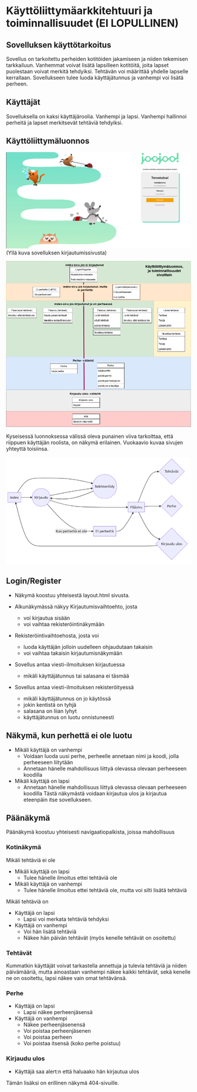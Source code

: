 # Käyttöliittymäarkkitehtuuri ja toiminnallisuudet (EI LOPULLINEN)

## Sovelluksen käyttötarkoitus

Sovellus on tarkoitettu perheiden kotitöiden jakamiseen ja niiden tekemisen tarkkailuun. Vanhemmat voivat lisätä lapsilleen kotitöitä, 
joita lapset puolestaan voivat merkitä tehdyiksi. Tehtävän voi määrittää yhdelle lapselle kerrallaan. Sovellukseen tulee luoda käyttäjätunnus
ja vanhempi voi lisätä perheen.

## Käyttäjät
Sovelluksella on kaksi käyttäjäroolia. Vanhempi ja lapsi. Vanhempi hallinnoi perheitä ja lapset merkitsevät tehtäviä tehdyiksi.

## Käyttöliittymäluonnos
![ruudunkaappaus kirjautumissivusta](https://raw.githubusercontent.com/nothros/TodoApp-for-families/main/dokumentaatio/loginpagescreenshot.png)
(Yllä kuva sovelluksen kirjautumissivusta) <br />


<img src ="https://raw.githubusercontent.com/nothros/ToDoApp-for-families/main/dokumentaatio/pagesplan.png" width="750">

Kyseisessä luonnoksessa välissä oleva punainen viiva tarkoittaa, että riippuen käyttäjän roolista, on näkymä erilainen. Vuokaavio kuvaa sivujen yhteyttä toisiinsa.


<img src ="https://raw.githubusercontent.com/nothros/ToDoApp-for-families/main/dokumentaatio/flow.png">


## Login/Register

- Näkymä koostuu yhteisestä layout.html sivusta.
- Alkunäkymässä näkyy Kirjautumisvaihtoehto, josta
	- voi kirjautua sisään
	- voi vaihtaa rekisteröintinäkymään
- Rekisteröintivaihtoehosta, josta voi
	- luoda käyttäjän jolloin uudelleen ohjaudutaan takaisin
	- voi vaihtaa takaisin kirjautumisnäkymään

- Sovellus antaa viesti-ilmoituksen kirjautuessa
	- mikäli käyttäjätunnus tai salasana ei täsmää
- Sovellus antaa viesti-ilmoituksen rekisteröityessä
	- mikäli käyttäjätunnus on jo käytössä
	- jokin kentistä on tyhjä
	- salasana on liian lyhyt
	- käyttäjätunnus on luotu onnistuneesti 

## Näkymä, kun perhettä ei ole luotu

- Mikäli käyttäjä on vanhempi
	- Voidaan luoda uusi perhe, perheelle annetaan nimi ja koodi, jolla perheeseen liitytään
	- Annetaan hänelle mahdollisuus liittyä olevassa olevaan perheeseen koodilla
- Mikäli käyttäjä on lapsi
	- Annetaan hänelle mahdollisuus liittyä olevassa olevaan perheeseen koodilla
Tästä näkymästä voidaan kirjautua ulos ja kirjautua eteenpäin itse sovellukseen.

## Päänäkymä

Päänäkymä koostuu yhteisesti navigaatiopalkista, joissa mahdollisuus

### Kotinäkymä

Mikäli tehtäviä ei ole
- Mikäli käyttäjä on lapsi
	- Tulee hänelle ilmoitus ettei tehtäviä ole
- Mikäli käyttäjä on vanhempi 
	- Tulee hänelle ilmoitus ettei tehtäviä ole, mutta voi silti lisätä tehtäviä
	
Mikäli tehtäviä on
- Käyttäjä on lapsi
	- Lapsi voi merkata tehtäviä tehdyksi
- Käyttäjä on vanhempi
	- Voi hän lisätä tehtäviä
	- Näkee hän päivän tehtävät (myös kenelle tehtävät on osoitettu)


### Tehtävät

Kummatkin käyttäjät voivat tarkastella annettuja ja tulevia tehtäviä ja niiden päivämääriä, mutta ainoastaan vanhempi näkee kaikki tehtävät, sekä kenelle ne on osoitettu, lapsi näkee vain omat tehtävänsä.

### Perhe

- Käyttäjä on lapsi
	- Lapsi näkee perheenjäsensä
- Käyttäjä on vanhempi
	- Näkee perheenjäsenensä
	- Voi poistaa perheenjäsenen
	- Voi poistaa perheen
	- Voi poistaa itsensä (koko perhe poistuu)


### Kirjaudu ulos
- Käyttäjä saa alert:n että haluaako hän kirjautua ulos


Tämän lisäksi on erillinen näkymä 404-sivuille.

